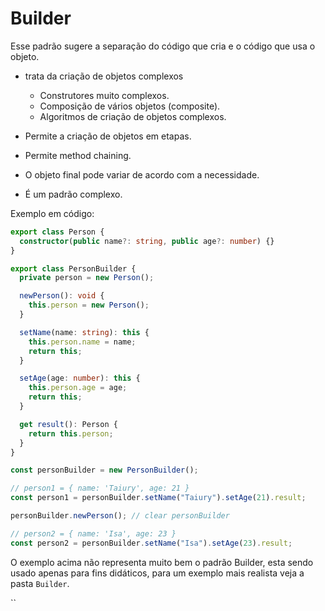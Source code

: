 # Builder

Esse padrão sugere a separação do código que cria e o código que usa o objeto.<br>

- trata da criação de objetos complexos

  - Construtores muito complexos.
  - Composição de vários objetos (composite).
  - Algoritmos de criação de objetos complexos.

- Permite a criação de objetos em etapas.
- Permite method chaining.
- O objeto final pode variar de acordo com a necessidade.
- É um padrão complexo.

Exemplo em código:

```ts
export class Person {
  constructor(public name?: string, public age?: number) {}
}

export class PersonBuilder {
  private person = new Person();

  newPerson(): void {
    this.person = new Person();
  }

  setName(name: string): this {
    this.person.name = name;
    return this;
  }

  setAge(age: number): this {
    this.person.age = age;
    return this;
  }

  get result(): Person {
    return this.person;
  }
}

const personBuilder = new PersonBuilder();

// person1 = { name: 'Taiury', age: 21 }
const person1 = personBuilder.setName("Taiury").setAge(21).result;

personBuilder.newPerson(); // clear personBuilder

// person2 = { name: 'Isa', age: 23 }
const person2 = personBuilder.setName("Isa").setAge(23).result;
```

O exemplo acima não representa muito bem o padrão Builder, esta sendo usado apenas para fins didáticos, para um exemplo mais realista veja a pasta `Builder`.

``
